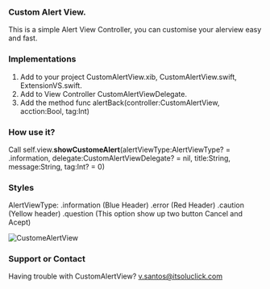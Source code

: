 ### Custom Alert View.
This is a simple Alert View Controller, you can customise your alerview easy and fast.

### Implementations
1. Add to your project CustomAlertView.xib, CustomAlertView.swift, ExtensionVS.swift.
2. Add to View Controller CustomAlertViewDelegate.
3. Add the method func alertBack(controller:CustomAlertView, acction:Bool, tag:Int)

### How use it?
Call self.view.**showCustomeAlert**(alertViewType:AlertViewType? = .information, delegate:CustomAlertViewDelegate? = nil, title:String, message:String, tag:Int? = 0)

### Styles
AlertViewType:
.information (Blue Header)
.error (Red Header)
.caution (Yellow header)
.question (This option show up two  button Cancel and Acept)

![CustomeAlertView](https://8k5luq.dm2302.livefilestore.com/y3mbSSEXoH2Bcovgdy1rWjJqUEyYyfcDHCtgYiYsksv-Z7YL6VpiR_PeJl0w55Sk97RV6VVq-jFjV1aOuS-fZOxqdRge_Fhx7NG_U5zHL_QkW57ovSzt_bmZS5UsG9lYGYsDX8S34QJmzGZumCj-fN1xp-aYYCcgFA3Q_mvu_RP3JM?width=826&height=600&cropmode=none)
 

### Support or Contact
Having trouble with CustomAlertView? v.santos@itsoluclick.com

